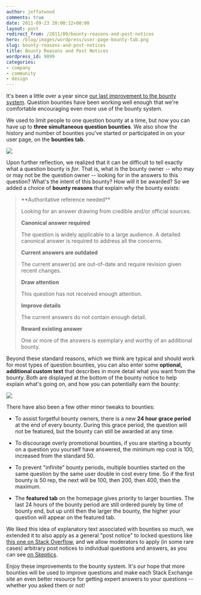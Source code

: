 ```yaml
---
author: jeffatwood
comments: true
date: 2011-09-23 20:00:12+00:00
layout: post
redirect_from: /2011/09/bounty-reasons-and-post-notices
hero: /blog/images/wordpress/user-page-bounty-tab.png
slug: bounty-reasons-and-post-notices
title: Bounty Reasons and Post Notices
wordpress_id: 9899
categories:
- company
- community
- design
---
```


It's been a little over a year since [our last improvement to the bounty system](http://blog.stackoverflow.com/2010/06/improvements-to-bounty-system/). Question bounties have been working well enough that we're comfortable encouraging even _more_ use of the bounty system.

We used to limit people to one question bounty at a time, but now you can have up to **three simultaneous question bounties**. We also show the history and number of bounties you've started or participated in on your user page, on the **bounties tab**.

![](/blog/images/wordpress/user-page-bounty-tab.png)

Upon further reflection, we realized that it can be difficult to tell exactly what a question bounty is _for_. That is, what is the bounty owner -- who may or may not be the question owner -- looking for in the answers to this question? What's the intent of this bounty? How will it be awarded? So we added a choice of **bounty reasons** that explain _why_ the bounty exists:



<blockquote>
**Authoritative reference needed**  

Looking for an answer drawing from credible and/or official sources.

**Canonical answer required**  

The question is widely applicable to a large audience. A detailed canonical answer is required to address all the concerns.

**Current answers are outdated**  

The current answer(s) are out-of-date and require revision given recent changes.

**Draw attention**  

This question has not received enough attention.

**Improve details**  

The current answers do not contain enough detail.

**Reward existing answer**  

One or more of the answers is exemplary and worthy of an additional bounty.
</blockquote>



Beyond these standard reasons, which we think are typical and should work for most types of question bounties, you can also enter some **optional, additional custom text** that describes in more detail what you want from the bounty. Both are displayed at the bottom of the bounty notice to help explain what's going on, and how you can potentially earn the bounty:

![](/blog/images/wordpress/bounty-reason.png)

There have also been a few other minor tweaks to bounties:





  * To assist forgetful bounty owners, there is a new **24 hour grace period** at the end of every bounty. During this grace period, the question will not be featured, but the bounty can still be awarded at any time.

  * To discourage overly promotional bounties, if you are starting a bounty on a question you yourself have answered, the minimum rep cost is 100, increased from the standard 50.

  * To prevent "infinite" bounty periods, multiple bounties started on the same question by the same user double in cost every time. So if the first bounty is 50 rep, the next will be 100, then 200, then 400, then the maximum.

  * The **featured tab** on the homepage gives priority to larger bounties. The last 24 hours of the bounty period are still ordered purely by time of bounty end, but up until then the larger the bounty, the higher your question will appear on the featured tab.


We liked this idea of explanatory text associated with bounties so much, we extended it to also apply as a general "post notice" to locked questions like [this one on Stack Overflow](http://stackoverflow.com/questions/1089327/what-programming-practice-that-you-once-liked-have-you-since-changed-your-mind-ab), and we allow moderators to apply (in some rare cases) arbitrary post notices to individual questions and answers, as you can see [on Skeptics](http://skeptics.stackexchange.com/annotated-posts?tab=noticed).

Enjoy these improvements to the bounty system. It's our hope that more bounties will be used to improve questions and make each Stack Exchange site an even better resource for getting expert answers to your questions -- whether you asked them or not!
